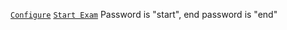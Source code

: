 [`Configure`](sebs://github.com/t00/seb-test/raw/refs/heads/main/Configure.seb)
[`Start Exam`](sebs://github.com/t00/seb-test/raw/refs/heads/main/StartExam.seb)
Password is "start", end password is "end"
